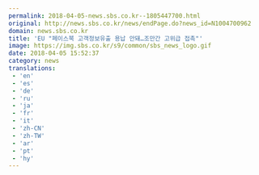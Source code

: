 ```yaml
---
permalink: 2018-04-05-news.sbs.co.kr--1805447700.html
original: http://news.sbs.co.kr/news/endPage.do?news_id=N1004700962
domain: news.sbs.co.kr
title: 'EU "페이스북 고객정보유출 용납 안돼…조만간 고위급 접촉"'
image: https://img.sbs.co.kr/s9/common/sbs_news_logo.gif
date: 2018-04-05 15:52:37
category: news
translations: 
 - 'en'
 - 'es'
 - 'de'
 - 'ru'
 - 'ja'
 - 'fr'
 - 'it'
 - 'zh-CN'
 - 'zh-TW'
 - 'ar'
 - 'pt'
 - 'hy'
---
```


